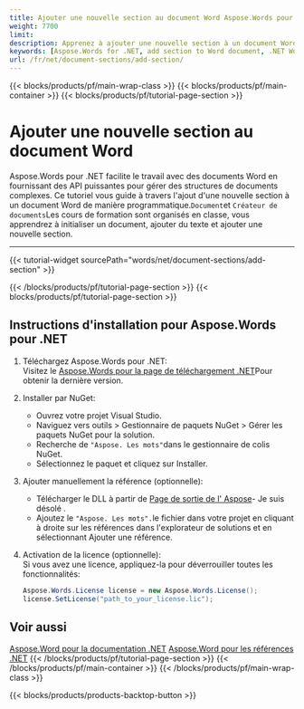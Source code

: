 ```yaml
---
title: Ajouter une nouvelle section au document Word Aspose.Words pour .NET
weight: 7700
limit: 
description: Apprenez à ajouter une nouvelle section à un document Word en utilisant Aspose.Words pour .NET. Guide étape par étape avec exemple de code pour rationaliser vos tâches d'automatisation Word.
keywords: [Aspose.Words for .NET, add section to Word document, .NET Word automation, create new section, Word document manipulation, Aspose.Words tutorial, .NET examples]
url: /fr/net/document-sections/add-section/
---
```

{{< blocks/products/pf/main-wrap-class >}}
{{< blocks/products/pf/main-container >}}
{{< blocks/products/pf/tutorial-page-section >}}

# Ajouter une nouvelle section au document Word

Aspose.Words pour .NET facilite le travail avec des documents Word en fournissant des API puissantes pour gérer des structures de documents complexes. Ce tutoriel vous guide à travers l'ajout d'une nouvelle section à un document Word de manière programmatique.`Document`et `Créateur de documents`Les cours de formation sont organisés en classe, vous apprendrez à initialiser un document, ajouter du texte et ajouter une nouvelle section.  

---
{{< tutorial-widget sourcePath="words/net/document-sections/add-section" >}}

{{< /blocks/products/pf/tutorial-page-section >}}
{{< blocks/products/pf/tutorial-page-section >}}
## Instructions d'installation pour Aspose.Words pour .NET  

1. Téléchargez Aspose.Words pour .NET:  
   Visitez le [Aspose.Words pour la page de téléchargement .NET](https://releases.aspose.com/words/net/)Pour obtenir la dernière version.

2. Installer par NuGet:  
   * Ouvrez votre projet Visual Studio.  
   * Naviguez vers outils > Gestionnaire de paquets NuGet > Gérer les paquets NuGet pour la solution.  
   * Recherche de `"Aspose. Les mots"`dans le gestionnaire de colis NuGet.  
   * Sélectionnez le paquet et cliquez sur Installer.  

3. Ajouter manuellement la référence (optionnelle):  
   * Télécharger le DLL à partir de [Page de sortie de l' Aspose](https://releases.aspose.com/)\- Je suis désolé .  
   * Ajoutez le `"Aspose. Les mots".`le fichier dans votre projet en cliquant à droite sur les références dans l'explorateur de solutions et en sélectionnant Ajouter une référence.  

4. Activation de la licence (optionnelle):  
   Si vous avez une licence, appliquez-la pour déverrouiller toutes les fonctionnalités:  
   ```csharp
   Aspose.Words.License license = new Aspose.Words.License();
   license.SetLicense("path_to_your_license.lic");
   ```  

## Voir aussi
[Aspose.Word pour la documentation .NET](https://docs.aspose.com/words/net/)
[Aspose.Word pour les références .NET](https://reference.aspose.com/words/net/)
{{< /blocks/products/pf/tutorial-page-section >}}
{{< /blocks/products/pf/main-container >}}
{{< /blocks/products/pf/main-wrap-class >}}

{{< blocks/products/products-backtop-button >}}
